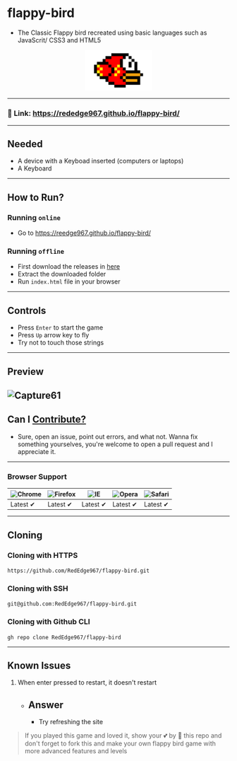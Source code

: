 # flappy-bird
- The Classic Flappy bird recreated using basic languages such as JavaScrit/ CSS3 and HTML5
<p align="center">
  <img src="bird.png" height="30%" width="30%">
</p>

---
### 🔗 Link: https://rededge967.github.io/flappy-bird/
---
## Needed
- A device with a Keyboad inserted (computers or laptops)
- A Keyboard
---
## How to Run?
### Running `online`
- Go to https://reedge967.github.io/flappy-bird/
### Running `offline`
- First download the releases in [here](https://github.com/RedEdge967/flappy-bird/releases)
- Extract the downloaded folder
- Run `index.html` file in your browser
---
## Controls
- Press `Enter` to start the game
- Press `Up` arrow key to fly
- Try not to touch those strings
---
## Preview
![Capture61](https://user-images.githubusercontent.com/91379432/147745281-d04832db-31a9-4721-915d-7a8552a65115.PNG)
---
## Can I [Contribute?](https://github.com/RedEdge967/flappy-bird/blob/master/CONTRIBUTING.md)
- Sure, open an issue, point out errors, and what not. Wanna fix something yourselves, you're welcome to open a pull request and I appreciate it.
---
### Browser Support
![Chrome](https://raw.githubusercontent.com/alrra/browser-logos/master/src/chrome/chrome_48x48.png) | ![Firefox](https://raw.githubusercontent.com/alrra/browser-logos/master/src/firefox/firefox_48x48.png) | ![IE](https://raw.githubusercontent.com/alrra/browser-logos/master/src/edge/edge_48x48.png) | ![Opera](https://raw.githubusercontent.com/alrra/browser-logos/master/src/opera/opera_48x48.png) | ![Safari](https://raw.githubusercontent.com/alrra/browser-logos/master/src/safari/safari_48x48.png)
--- | --- | --- | --- | --- |
Latest ✔ | Latest ✔ | Latest ✔ | Latest ✔ | Latest ✔ |
---
## Cloning
### Cloning with HTTPS
```
https://github.com/RedEdge967/flappy-bird.git
```
### Cloning with SSH
```
git@github.com:RedEdge967/flappy-bird.git
```
### Cloning with Github CLI
```
gh repo clone RedEdge967/flappy-bird
```
---
## Known Issues
1. When enter pressed to restart, it doesn't restart
    - ## Answer
       - Try refreshing the site

> If you played this game and loved it, show your 💕 by 🌟 this repo and don't forget to fork this and make your own flappy bird game with more advanced features and levels
